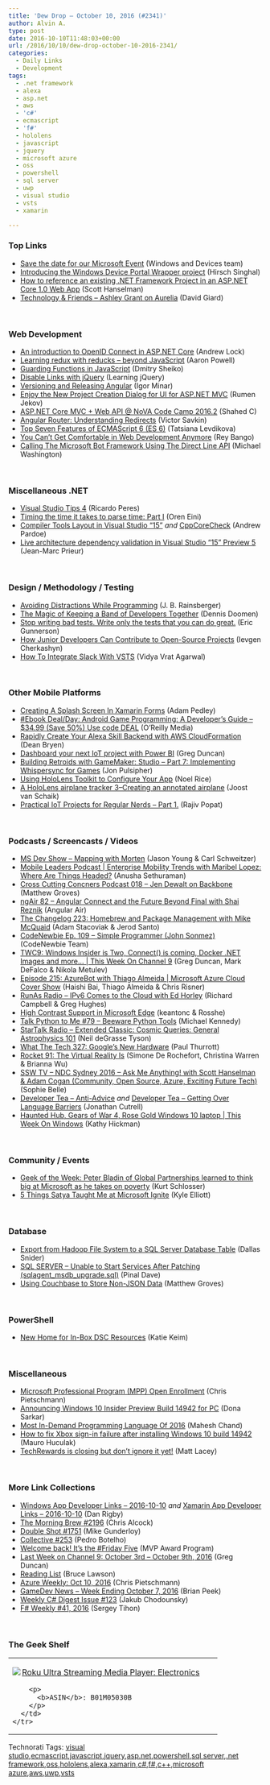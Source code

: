 ```yaml
---
title: 'Dew Drop – October 10, 2016 (#2341)'
author: Alvin A.
type: post
date: 2016-10-10T11:48:03+00:00
url: /2016/10/10/dew-drop-october-10-2016-2341/
categories:
  - Daily Links
  - Development
tags:
  - .net framework
  - alexa
  - asp.net
  - aws
  - 'c#'
  - ecmascript
  - 'f#'
  - hololens
  - javascript
  - jquery
  - microsoft azure
  - oss
  - powershell
  - sql server
  - uwp
  - visual studio
  - vsts
  - xamarin

---
```

### <a name="top"></a>Top Links

  * <a href="http://blogs.windows.com/windowsexperience/2016/10/07/save-the-date-for-our-microsoft-event/?WT.mc_id=DX_MVP4025064" target="_blank">Save the date for our Microsoft Event</a> (Windows and Devices team)
  * <a href="https://blogs.windows.com/buildingapps/2016/10/07/introducing-the-windows-device-portal-wrapper-project/?WT.mc_id=DX_MVP4025064" target="_blank">Introducing the Windows Device Portal Wrapper project</a> (Hirsch Singhal)
  * <a href="http://feeds.hanselman.com/~/208896848/0/scotthanselman~How-to-reference-an-existing-NET-Framework-Project-in-an-ASPNET-Core-Web-App.aspx" target="_blank">How to reference an existing .NET Framework Project in an ASP.NET Core 1.0 Web App</a> (Scott Hanselman)
  * <a href="https://channel9.msdn.com/Blogs/Technology-and-Friends/Episode-451-Ashley-Grant-on-Aurelia?WT.mc_id=DX_MVP4025064" target="_blank">Technology & Friends &#8211; Ashley Grant on Aurelia</a> (David Giard)

&nbsp;

### <a name="web"></a>Web Development

  * <a href="http://andrewlock.net/an-introduction-to-openid-connect-in-asp-net-core/" target="_blank">An introduction to OpenID Connect in ASP.NET Core</a> (Andrew Lock)
  * <a href="http://www.aaron-powell.com//posts/2016-10-10-learning-redux-with-reducks-beyond-javascript.html" target="_blank">Learning redux with reducks &#8211; beyond JavaScript</a> (Aaron Powell)
  * <a href="https://dzone.com/articles/guarding-functions-in-javascript?utm_medium=feed&utm_source=feedpress.me&utm_campaign=Feed%3A+dzone%2Fwebdev" target="_blank">Guarding Functions in JavaScript</a> (Dmitry Sheiko)
  * <a href="http://feedproxy.google.com/~r/LearningJquery/~3/cSzBwqEw1iE/disable-links-with-jquery" target="_blank">Disable Links with jQuery</a> (Learning jQuery)
  * <a href="http://angularjs.blogspot.com/2016/10/versioning-and-releasing-angular.html" target="_blank">Versioning and Releasing Angular</a> (Igor Minar)
  * <a href="http://www.telerik.com/blogs/enjoy-the-new-project-creation-dialog-for-ui-for-aspnet-mvc" target="_blank">Enjoy the New Project Creation Dialog for UI for ASP.NET MVC</a> (Rumen Jekov)
  * <a href="http://wakeupandcode.com/asp-net-core-mvc-web-api-nvcc/" target="_blank">ASP.NET Core MVC + Web API @ NoVA Code Camp 2016.2</a> (Shahed C)
  * <a href="https://vsavkin.com/angular-router-understanding-redirects-2826177761fc?source=rss----2f95a23d4112---4" target="_blank">Angular Router: Understanding Redirects</a> (Victor Savkin)
  * <a href="http://www.developer.com/services/top-seven-features-of-ecmascript-6-es-6.html" target="_blank">Top Seven Features of ECMAScript 6 (ES 6)</a> (Tatsiana Levdikova)
  * <a href="http://feedproxy.google.com/~r/reybango/zSyW/~3/fqsVc-09a7g/" target="_blank">You Can’t Get Comfortable in Web Development Anymore</a> (Rey Bango)
  * <a href="http://aihelpwebsite.com/Blog/EntryId/16/Calling-The-Microsoft-Bot-Framework-Using-The-Direct-Line-API" target="_blank">Calling The Microsoft Bot Framework Using The Direct Line API</a> (Michael Washington)

&nbsp;

### <a name="dotnet"></a>Miscellaneous .NET

  * <a href="http://weblogs.asp.net:80/ricardoperes/visual-studio-tips-4?WT.mc_id=DX_MVP4025064" target="_blank">Visual Studio Tips 4</a> (Ricardo Peres)
  * <a href="http://feedproxy.google.com/~r/AyendeRahien/~3/Qe39YsnfiuU/timing-the-time-it-takes-to-parse-time-part-i" target="_blank">Timing the time it takes to parse time: Part I</a> (Oren Eini)
  * <a href="https://blogs.msdn.microsoft.com/vcblog/2016/10/07/compiler-tools-layout-in-visual-studio-15/" target="_blank">Compiler Tools Layout in Visual Studio “15”</a> _and_ <a href="https://blogs.msdn.microsoft.com/vcblog/2016/10/08/cppcorecheck/" target="_blank">CppCoreCheck</a> (Andrew Pardoe)
  * <a href="https://blogs.msdn.microsoft.com/visualstudioalm/2016/10/07/live-architecture-dependency-validation-in-visual-studio-15-preview-5/" target="_blank">Live architecture dependency validation in Visual Studio “15” Preview 5</a> (Jean-Marc Prieur)

&nbsp;

### <a name="design"></a>Design / Methodology / Testing

  * <a href="http://blog.jbrains.ca/permalink/avoid-distractions-while-programming" target="_blank">Avoiding Distractions While Programming</a> (J. B. Rainsberger)
  * <a href="https://dzone.com/articles/the-magic-of-keeping-a-band-of-developers-together?utm_medium=feed&utm_source=feedpress.me&utm_campaign=Feed%3A+dzone%2Fagile" target="_blank">The Magic of Keeping a Band of Developers Together</a> (Dennis Doomen)
  * <a href="https://blogs.msdn.microsoft.com/ericgu/2016/10/09/stop-writing-bad-tests-write-only-the-tests-that-you-can-do-great/" target="_blank">Stop writing bad tests. Write only the tests that you can do great.</a> (Eric Gunnerson)
  * <a href="https://dzone.com/articles/how-junior-developers-can-contribute-to-open-sourc?utm_medium=feed&utm_source=feedpress.me&utm_campaign=Feed%3A+dzone%2Fagile" target="_blank">How Junior Developers Can Contribute to Open-Source Projects</a> (Ievgen Cherkashyn)
  * <a href="http://www.c-sharpcorner.com/article/how-to-integrate-slack-with-vsts/" target="_blank">How To Integrate Slack With VSTS</a> (Vidya Vrat Agarwal)

&nbsp;

### <a name="mobile"></a>Other Mobile Platforms

  * <a href="https://xamarinhelp.com/creating-splash-screen-xamarin-forms/" target="_blank">Creating A Splash Screen In Xamarin Forms</a> (Adam Pedley)
  * <a href="http://feedproxy.google.com/~r/oreilly/news/~3/VEFchD-hieo/9781787128583.do" target="_blank">#Ebook Deal/Day: Android Game Programming: A Developer&#8217;s Guide &#8211; $34.99 (Save 50%) Use code DEAL</a> (O&#8217;Reilly Media)
  * <a href="http://developer.amazon.com/post/Tx27NAUCY0KQ34D/Rapidly-Create-Your-Alexa-Skill-Backend-with-AWS-CloudFormation" target="_blank">Rapidly Create Your Alexa Skill Backend with AWS CloudFormation</a> (Dean Bryen)
  * <a href="https://channel9.msdn.com/coding4fun/blog/Dashboard-your-next-IoT-project-with-Power-BI?WT.mc_id=DX_MVP4025064" target="_blank">Dashboard your next IoT project with Power BI</a> (Greg Duncan)
  * <a href="http://developer.amazon.com/post/Tx2CMDMR3PSBFXM/Building-Retroids-with-GameMaker-Studio-Part-7-Implementing-Whispersync-for-Game" target="_blank">Building Retroids with GameMaker: Studio – Part 7: Implementing Whispersync for Games</a> (Jon Pulsipher)
  * <a href="https://blog.falafel.com/using-hololens-toolkit-to-configure-your-app/" target="_blank">Using HoloLens Toolkit to Configure Your App</a> (Noel Rice)
  * <a href="http://feedproxy.google.com/~r/blogspot/dotnetbyexample/~3/EN7wzqwN1ZY/a-hololens-airplane-tracker-3creating.html" target="_blank">A HoloLens airplane tracker 3–Creating an annotated airplane</a> (Joost van Schaik)
  * <a href="http://www.thousandtyone.com/blog/PracticalIoTProjectsForRegularNerdsPart1.aspx" target="_blank">Practical IoT Projects for Regular Nerds &#8211; Part 1.</a> (Rajiv Popat)

&nbsp;

### <a name="podcasts"></a>Podcasts / Screencasts / Videos

  * <a href="http://msdevshow.com/2016/10/mapping-with-morten-nielsen/" target="_blank">MS Dev Show &#8211; Mapping with Morten</a> (Jason Young & Carl Schweitzer)
  * <a href="https://blog.xamarin.com/mobile-leaders-podcast-enterprise-mobility-trends-with-maribel-lopez-where-are-things-headed/" target="_blank">Mobile Leaders Podcast | Enterprise Mobility Trends with Maribel Lopez: Where Are Things Headed?</a> (Anusha Sethuraman)
  * <a href="http://feedproxy.google.com/~r/CrossCuttingConcerns/~3/vhQQdAXm2Gs/Podcast-018-Jen-Dewalt-on-Backbone" target="_blank">Cross Cutting Concners Podcast 018 &#8211; Jen Dewalt on Backbone</a> (Matthew Groves)
  * <a href="http://audio.angularair.com/e/ngair-82-angular-connect-and-the-future-beyond-final-with-shai-reznik/" target="_blank">ngAir 82 &#8211; Angular Connect and the Future Beyond Final with Shai Reznik</a> (Angular Air)
  * <a href="http://5by5.tv/changelog/223" target="_blank">The Changelog 223: Homebrew and Package Management with Mike McQuaid</a> (Adam Stacoviak & Jerod Santo)
  * <a href="http://www.codenewbie.org/podcast/simple-programmer" target="_blank">CodeNewbie Ep. 109 – Simple Programmer (John Sonmez)</a> (CodeNewbie Team)
  * <a href="https://channel9.msdn.com/Shows/This+Week+On+Channel+9/TWC9-Windows-Insider-is-Two-Connect-is-coming-Docker-NET-Images-and-more?WT.mc_id=DX_MVP4025064" target="_blank">TWC9: Windows Insider is Two, Connect() is coming, Docker .NET Images and more&#8230; | This Week On Channel 9</a> (Greg Duncan, Mark DeFalco & Nikola Metulev)
  * <a href="https://channel9.msdn.com/Shows/Cloud+Cover/Episode-215-AzureBot-with-Thiago-Almeida?WT.mc_id=DX_MVP4025064" target="_blank">Episode 215: AzureBot with Thiago Almeida | Microsoft Azure Cloud Cover Show</a> (Haishi Bai, Thiago Almeida & Chris Risner)
  * <a href="http://feedproxy.google.com/~r/RunaAsRadioWma/~3/Wq9f9zNQxCk/default.aspx" target="_blank">RunAs Radio &#8211; IPv6 Comes to the Cloud with Ed Horley</a> (Richard Campbell & Greg Hughes)
  * <a href="https://channel9.msdn.com/Blogs/One-Dev-Minute/High-Contrast-Support-in-Microsoft-Edge?WT.mc_id=DX_MVP4025064" target="_blank">High Contrast Support in Microsoft Edge</a> (keantonc & Rosshe)
  * <a href="https://talkpython.fm/episodes/show/79/beeware-python-tools" target="_blank">Talk Python to Me #79 &#8211; Beeware Python Tools</a> (Michael Kennedy)
  * <a href="https://soundcloud.com/startalk/extended-classic-cosmic-queries-general-astrophysics-101" target="_blank">StarTalk Radio &#8211; Extended Classic: Cosmic Queries: General Astrophysics 101</a> (Neil deGrasse Tyson)
  * <a href="https://www.thurrott.com/podcasts/what-the-tech/82898/tech-327-googles-new-hardware" target="_blank">What The Tech 327: Google’s New Hardware</a> (Paul Thurrott)
  * <a href="http://relay.fm/rocket/91" target="_blank">Rocket 91: The Virtual Reality Is</a> (Simone De Rochefort, Christina Warren & Brianna Wu)
  * <a href="http://tv.ssw.com/6804/ndc-sydney-2016-ask-me-anything-scott-hanselman" target="_blank">SSW TV &#8211; NDC Sydney 2016 – Ask Me Anything! with Scott Hanselman & Adam Cogan (Community, Open Source, Azure, Exciting Future Tech)</a> (Sophie Belle)
  * <a href="http://feedproxy.google.com/~r/DeveloperTea/~3/z55-CbYI8DI/49364-anti-advice" target="_blank">Developer Tea &#8211; Anti-Advice</a> _and_ <a href="http://feedproxy.google.com/~r/DeveloperTea/~3/so4qpixw4Pw/49505-getting-over-language-barriers" target="_blank">Developer Tea &#8211; Getting Over Language Barriers</a> (Jonathan Cutrell)
  * <a href="https://channel9.msdn.com/Shows/This-Week-On-Windows/Haunted-Hub-Gears-of-War-4-Rose-Gold-Windows-10-laptop?WT.mc_id=DX_MVP4025064" target="_blank">Haunted Hub, Gears of War 4, Rose Gold Windows 10 laptop | This Week On Windows</a> (Kathy Hickman)

&nbsp;

### <a name="events"></a>Community / Events

  * <a href="http://www.geekwire.com/2016/geek-of-the-week-peter-bladin/" target="_blank">Geek of the Week: Peter Bladin of Global Partnerships learned to think big at Microsoft as he takes on poverty</a> (Kurt Schlosser)
  * <a href="https://enterprise.microsoft.com/en-us/blog/microsoft-in-business/5-things-satya-taught-me-at-microsoft-ignite/" target="_blank">5 Things Satya Taught Me at Microsoft Ignite</a> (Kyle Elliott)

&nbsp;

### <a name="sql"></a>Database

  * <a href="http://feedproxy.google.com/~r/MSSQLTips-LatestSqlServerTips/~3/F6yRIUOXSvk/tip.asp" target="_blank">Export from Hadoop File System to a SQL Server Database Table</a> (Dallas Snider)
  * <a href="http://blog.sqlauthority.com/2016/10/08/sql-server-unable-start-services-patching-sqlagent_msdb_upgrade-sql/" target="_blank">SQL SERVER – Unable to Start Services After Patching (sqlagent_msdb_upgrade.sql)</a> (Pinal Dave)
  * <a href="http://blog.couchbase.com/2016/october/using-couchbase-to-store-non-json-data" target="_blank">Using Couchbase to Store Non-JSON Data</a> (Matthew Groves)

&nbsp;

### <a name="ps"></a>PowerShell

  * <a href="https://blogs.msdn.microsoft.com/powershell/2016/10/07/new-home-for-in-box-dsc-resources/" target="_blank">New Home for In-Box DSC Resources</a> (Katie Keim)

&nbsp;

### <a name="misc"></a>Miscellaneous

  * <a href="https://buildazure.com/2016/10/07/microsoft-professional-program-mpp-open-enrollment/" target="_blank">Microsoft Professional Program (MPP) Open Enrollment</a> (Chris Pietschmann)
  * <a href="http://blogs.windows.com/windowsexperience/2016/10/07/announcing-windows-10-insider-preview-build-14942-for-pc/?WT.mc_id=DX_MVP4025064" target="_blank">Announcing Windows 10 Insider Preview Build 14942 for PC</a> (Dona Sarkar)
  * <a href="http://www.c-sharpcorner.com/article/most-in-demand-programming-language-of-2016/" target="_blank">Most In-Demand Programming Language Of 2016</a> (Mahesh Chand)
  * <a href="http://feedproxy.google.com/~r/wmexperts/~3/7Xp2gPhSjjM/how-fix-xbox-sign-failure-after-installing-windows-10-build-14942" target="_blank">How to fix Xbox sign-in failure after installing Windows 10 build 14942</a> (Mauro Huculak)
  * <a href="http://feedproxy.google.com/~r/MattLacey/~3/qtE2_gQGxQc/techrewards-is-closing-but-dont-ignore.html" target="_blank">TechRewards is closing but don&#8217;t ignore it yet!</a> (Matt Lacey)

&nbsp;

### <a name="links"></a>More Link Collections

  * <a href="http://windowsappdev.com/2016/10/windows-app-developer-links-2016-10-10/" target="_blank">Windows App Developer Links &#8211; 2016-10-10</a> _and_ <a href="http://allaboutxamarin.com/2016/10/xamarin-app-developer-links-2016-10-10/" target="_blank">Xamarin App Developer Links &#8211; 2016-10-10</a> (Dan Rigby)
  * <a href="http://feedproxy.google.com/~r/ReflectivePerspective/~3/dDOTAufhBsI/" target="_blank">The Morning Brew #2196</a> (Chris Alcock)
  * <a href="http://afreshcup.com/home/2016/10/7/double-shot-1751.html" target="_blank">Double Shot #1751</a> (Mike Gunderloy)
  * <a href="http://feedproxy.google.com/~r/tympanus/~3/wt7fozW-OAU/" target="_blank">Collective #253</a> (Pedro Botelho)
  * <a href="https://blogs.msdn.microsoft.com/mvpawardprogram/2016/10/07/welcome-back-its-the-friday-five/" target="_blank">Welcome back! It’s the #Friday Five</a> (MVP Award Program)
  * <a href="https://channel9.msdn.com/Blogs/C9Team/Last-Week-on-Channel-9-October-3rd-October-9th-2016?WT.mc_id=DX_MVP4025064" target="_blank">Last Week on Channel 9: October 3rd &#8211; October 9th, 2016</a> (Greg Duncan)
  * <a href="http://www.brucelawson.co.uk/2016/reading-list-156/" target="_blank">Reading List</a> (Bruce Lawson)
  * <a href="https://buildazure.com/2016/10/10/azure-weekly-oct-10-2016/" target="_blank">Azure Weekly: Oct 10, 2016</a> (Chris Pietschmann)
  * <a href="http://feedproxy.google.com/~r/BrianPeek/~3/w_8R7vG7IIs/post.aspx" target="_blank">GameDev News &#8211; Week Ending October 7, 2016</a> (Brian Peek)
  * <a href="http://feedproxy.google.com/~r/digest-csharp/~3/MNXXAKpibNs/123" target="_blank">Weekly C# Digest Issue #123</a> (Jakub Chodounsky)
  * <a href="https://sergeytihon.wordpress.com/2016/10/09/f-weekly-41-2016/" target="_blank">F# Weekly #41, 2016</a> (Sergey Tihon)

&nbsp;

### <a name="shelf"></a>The Geek Shelf

<div id="scid:7dc1bd33-94bd-46fd-a20b-0131235bcd47:0a03b579-62a4-4b87-9cdb-adcce20b50c9" class="wlWriterEditableSmartContent" style="float: none; padding-bottom: 0px; padding-top: 0px; padding-left: 0px; margin: 0px; display: inline; padding-right: 0px">
  <table cellspacing="0" cellpadding="2" width="400" border="0" unselectable="on">
    <tr>
      <td valign="top" width="400">
        <p>
          <a title="Roku Ultra Streaming Media Player: Electronics" href="http://www.amazon.com/exec/obidos/ASIN/B01M05030B/amavin-20"><img data-recalc-dims="1" decoding="async" src="https://i0.wp.com/images.amazon.com/images/P/B01M05030B.01.MZZZZZZZ.jpg?w=660" border="0" align="left" style="float:left" />Roku Ultra Streaming Media Player: Electronics</a>
        </p>
        
        <p>
          <b>ASIN</b>: B01M05030B
        </p>
      </td>
    </tr>
  </table>
</div>

<div id="scid:77ECF5F8-D252-44F5-B4EB-D463C5396A79:f136e90c-2d6c-4bd7-a7d9-3bef15123c54" class="wlWriterEditableSmartContent" style="float: none; padding-bottom: 0px; padding-top: 0px; padding-left: 0px; margin: 0px; display: inline; padding-right: 0px">
  Technorati Tags: <a href="http://technorati.com/tags/visual+studio" rel="tag">visual studio</a>,<a href="http://technorati.com/tags/ecmascript" rel="tag">ecmascript</a>,<a href="http://technorati.com/tags/javascript" rel="tag">javascript</a>,<a href="http://technorati.com/tags/jquery" rel="tag">jquery</a>,<a href="http://technorati.com/tags/asp.net" rel="tag">asp.net</a>,<a href="http://technorati.com/tags/powershell" rel="tag">powershell</a>,<a href="http://technorati.com/tags/sql+server" rel="tag">sql server</a>,<a href="http://technorati.com/tags/.net+framework" rel="tag">.net framework</a>,<a href="http://technorati.com/tags/oss" rel="tag">oss</a>,<a href="http://technorati.com/tags/hololens" rel="tag">hololens</a>,<a href="http://technorati.com/tags/alexa" rel="tag">alexa</a>,<a href="http://technorati.com/tags/xamarin" rel="tag">xamarin</a>,<a href="http://technorati.com/tags/c%23" rel="tag">c#</a>,<a href="http://technorati.com/tags/f%23" rel="tag">f#</a>,<a href="http://technorati.com/tags/c%2b%2b" rel="tag">c++</a>,<a href="http://technorati.com/tags/microsoft+azure" rel="tag">microsoft azure</a>,<a href="http://technorati.com/tags/aws" rel="tag">aws</a>,<a href="http://technorati.com/tags/uwp" rel="tag">uwp</a>,<a href="http://technorati.com/tags/vsts" rel="tag">vsts</a>
</div>